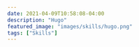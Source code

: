 ```yaml
---
date: 2021-04-09T10:58:08-04:00
description: "Hugo"
featured_image: "images/skills/hugo.png"
tags: ["Skills"]
---
```


